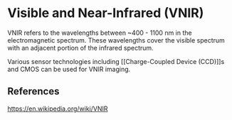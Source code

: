 # Visible and Near-Infrared (VNIR)
VNIR refers to the wavelengths between ~400 - 1100 nm in the electromagnetic spectrum. These wavelengths cover the visible spectrum with an adjacent portion of the infrared spectrum.

Various sensor technologies including [[Charge-Coupled Device (CCD)]]s and CMOS can be used for VNIR imaging.

## References
https://en.wikipedia.org/wiki/VNIR